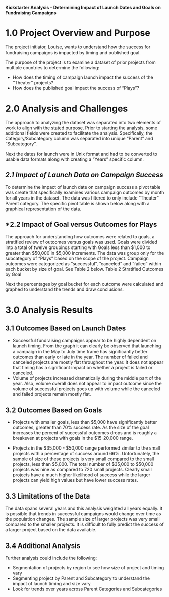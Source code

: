 **Kickstarter Analysis – Determining Impact of Launch Dates and Goals on Fundraising Campaigns**

# **1.0  Project Overview and Purpose**

The project initiator, Louise, wants to understand how the success for fundraising campaigns is impacted by timing and published goal.

The purpose of the project is to examine a dataset of prior projects from multiple countries to determine the following:
- How does the timing of campaign launch impact the success of the “Theater” projects?
- How does the published goal impact the success of “Plays”?

# **2.0 Analysis and Challenges**

The approach to analyzing the dataset was separated into two elements of work to align with the stated purpose.  Prior to starting the analysis, some additional fields were created to facilitate the analysis.  Specifically, the Category/Subcategory column was separated into unique “Parent” and “Subcategory”.  

Next the dates for launch were in Unix format and had to be converted to usable data formats along with creating a “Years” specific column.


## ***2.1  Impact of Launch Data on Campaign Success***

To determine the impact of launch date on campaign success a pivot table was create that specifically examines various campaign outcomes by month for all years in the dataset.  The data was filtered to only include “Theater”  Parent category.   The specific pivot table is shown below along with a graphical representation of the data.



             

## ***2.2 Impact of Goal versus Outcomes for Plays**
	
The approach for understanding how outcomes were related to goals, a stratified review of outcomes versus goals was used.  Goals were divided into a total of twelve groupings starting with Goals less than $1,000 to greater than $50,000 in $5,000 increments.  The data was group only for the subcategory of “Plays” based on the scope of the project.  Campaign outcomes were categorized as “successful”, “canceled” and “failed” within each bucket by size of goal.  See Table 2 below.
Table 2 Stratified Outcomes by Goal
          
Next the percentages by goal bucket for each outcome were calculated and graphed to understand the trends and draw conclusions.  




# 3.0 Analysis Results
## 3.1 Outcomes Based on Launch Dates
- Successful fundraising campaigns appear to be highly dependent on launch timing.  From the graph it can clearly be observed that launching a campaign in the May to July time frame has significantly better outcomes than early or late in the year.  The number of failed and canceled projects are mostly flat throughout the year.  It does not appear that timing has a significant impact on whether a project is failed or canceled.  
- Volume of projects increased dramatically during the middle part of the year.  Also, volume overall does not appear to impact outcome since the volume of successful projects goes up with volume while the canceled and failed  projects remain mostly flat.
## 3.2 Outcomes Based on Goals
- Projects with smaller goals, less than $5,000 have significantly better outcomes, greater than 70% success rate.  As the size of the goal increases the percent of successful outcomes drops and is roughly a breakeven at projects with goals in the $15-20,000 range.  

- Projects in the $35,000 - $50,000 range performed similar to the small projects with a percentage of success around 66%.  Unfortunately, the sample of size of these projects is very small compared to the small projects, less than $5,000.  The total number of $35,000 to $50,000 projects was nine as compared to 720 small projects.   Clearly small projects have a much higher likelihood of success while the larger projects can yield high values but have lower success rates.
## 3.3 Limitations of the Data
The data spans several years and this analysis weighted all years equally.  It is possible that trends in successful campaigns would change over time as the population changes.  The sample size of larger projects was very small compared to the smaller projects.  It is difficult to fully predict the success of a larger project based on the data available. 

## 3.4 Additional Analysis
Further analysis could include the following:
- Segmentation of projects by region to see how size of project and timing vary
- Segmenting project by Parent and Subcategory to understand the impact of launch timing and size vary
- Look for trends over years across Parent Categories and Subcategories

